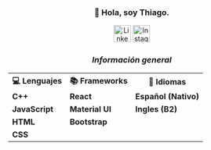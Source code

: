<div class="readmeWrapper">
  <h3 align="center"><b>👋 Hola, soy Thiago.</b></h3>
  <div class="contact" align="center">
    <a target="_BLANK" href="https://www.linkedin.com/in/thiagolopezalderete/"><img src="https://clipart-best.com/img/linkedIn/linkedIn-clip-art-2.png" alt="LinkedIn" width="35px"></a>
     <a target="_BLANK" href="https://www.instagram.com/thiagolopez_a/"><img src="https://clipart-best.com/img/instagram/instagram-clip-art-16.png" alt="Instagram" width="35px"></a>
  </div>
  <h3 align="center"><i>Información general</i></h3>
  <table align="center">
    <tr>
      <th>💻 Lenguajes</th>
      <th>📚 Frameworks</th>
      <th>💬 Idiomas</th>
    </tr>
    <tr>
      <td><b>C++</b></td>
      <td><b>React</b></td>
      <td><b>Español (Nativo)</b></td>
    </tr>
    <tr>
      <td><b>JavaScript</b></td>
      <td><b>Material UI</b></td>
      <td><b>Ingles (B2)</b></td>
    </tr>
    <tr>
      <td><b>HTML</b></td>
      <td><b>Bootstrap</b></td>
      <td></td>
    </tr>
    <tr>
      <td><b>CSS</b></td>
      <td></td>
      <td></td>
    </tr>
  </table>
  
  
 
  

<!--
**ThiagoLopezA/ThiagoLopezA** is a ✨ _special_ ✨ repository because its `README.md` (this file) appears on your GitHub profile.

Here are some ideas to get you started:

- 🔭 I’m currently working on ...
- 🌱 I’m currently learning ...
- 👯 I’m looking to collaborate on ...
- 🤔 I’m looking for help with ...
- 💬 Ask me about ...
- 📫 How to reach me: ...
- 😄 Pronouns: ...
- ⚡ Fun fact: ...
-->
